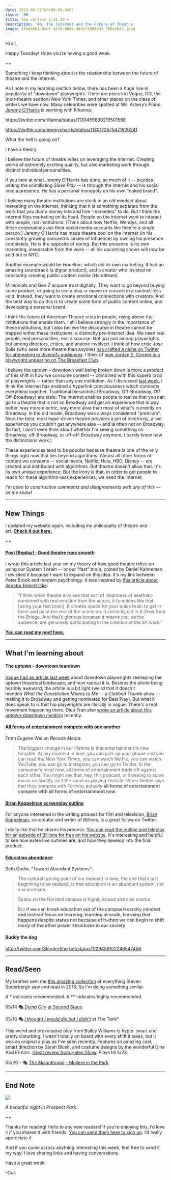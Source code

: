 ```yaml
---
date: 2019-05-21T00:00:00.000Z
issue: '06'
title: the curtain 5.21.19 ☀️
description: '#6: The Internet and the Future of Theatre'
image: 1fedbbb1-6abf-4ef0-86d2-4dd1f10840d3_768x1024.jpeg
---
```


Hi all,

Happy Tuesday! Hope you’re having a good week.

++

Something I keep thinking about is the relationship between the future of theatre and the internet.

As I note in my learning section below, there has been a huge rise in popularity of "downtown" playwrights. There are pieces in Vogue, GQ, the (non-theatre section) New York Times, and other places on the class of writers we have now. Many celebrities were spotted at Will Arbery’s _Plano._ [Jeremy O'Harris](https://twitter.com/jeremyoharris) is working with Rihanna:

https://twitter.com/rihanna/status/1130459830219501568

https://twitter.com/jeremyoharris/status/1130172675471626241

What the hell is going on?

I have a theory.

I believe the future of theatre relies on leveraging the internet. Creating works of extremely exciting quality, but also marketing work through distinct individual personalities.

If you look at what Jeremy O'Harris has done, so much of it -- besides writing the scintillating *Slave Play* -- is through the internet and his social media presence. He has a personal monopoly on his own "naked brand".

I believe many theatre institutions are stuck in an old mindset about marketing on the internet, thinking that it is something separate from the work that you dump money into and hire "marketers" to do. But I think the internet flips marketing on its head. People on the internet want to interact with people, not institutions. (Think about how Netflix, Wendys, and all these corporations use their social media accounts like they're a single person.) Jeremy O'Harris has made theatre cool on the internet (in his constantly growing concentric circles of influence) by owning his presence completely. He is the opposite of boring. But this presence is its own marketing, inseparable from the work -- all his upcoming shows will now be sold out in NYC.

Another example would be *Hamilton*, which did its own marketing. It had an amazing soundtrack (a digital product), and a creator who insisted on constantly creating public content online (Ham4Ham).

Millennials and Gen Z acquire trust digitally. They want to go beyond buying some product, or going to see a play or movie or concert in a context-less void. Instead, they want to create emotional connections with creators. And the best way to do this is to create some form of public content online, and developing a personal brand.

I think the future of American Theatre rests in people, rising above the institutions that enable them. I still believe strongly in the importance of these institutions, but I also believe the discourse in theatre cannot be trapped within these institutions, a distinctly pre-internet idea. We need real people, real personalities, real discourse. Not just just among playwrights but among directors, critics, and anyone involved. I think of how critic Jose Solis (who sees more theatre than anyone) [has crafted a niche on Twitter for attempting to diversify audiences](https://twitter.com/josesolismayen?ref_src=twsrc%5Egoogle%7Ctwcamp%5Eserp%7Ctwgr%5Eauthor). I think of [how Jordan E. Cooper is a playwright appearing on The Breakfast Club](https://www.youtube.com/watch?v=37R1kwv1HWg).

I believe the uptown - downtown wall being broken down is more a product of this shift in how we consume content -- combined with this superb crop of playwrights -- rather than any one institution. As I discussed [last week](https://guscuddy.substack.com/p/the-curtain-51419), I think the internet has enabled a hyperlink consciousness which connects everything together. Traditional hierarchies (Broadway, Off-Broadway, Off-Off-Broadway) are stale. The internet enables people to realize that you can go to a theatre that is not on Broadway and get an experience that is way better, way more electric, way more alive than most of what's currently on Broadway. In the old model, Broadway was always considered "premium". Now, the best, most hype-driven theatre provides a jolt of electricity, a live experience you couldn't get anywhere else -- and is often not on Broadway. (In fact, I don't even think about whether I'm seeing something on Broadway, off-Broadway, or off-off-Broadway anymore. I barely know how the distinctions work.)

These experiences tend to be popular because theatre is one of the only things right now that lies beyond algorithms. Almost all other forms of content we consume -- social media, Netflix, Hulu, HBO, Disney -- are created and distributed with algorithms. But theatre doesn't allow that. It's its own unique experience. But the irony is that, in order to get people to reach for these algorithm-less experiences, we need the internet.

_I’m open to constructive comments and disagreements with any of this — let me know!_

---

## New Things

I updated my website again, including my philosophy of theatre and art. **[Check it out here.](http://guscuddy.com/)**

++

#### [Post \[Replay\] : Good theatre runs smooth](https://www.guscuddy.com/2018/11/15/good-theatre-runs-smooth.html)

I wrote this article last year on my theory of how good theatre relies on using our System 1 brain -- or our "fast" brain, coined by Daniel Kahneman. I revisited it because I want to expand on this idea: it's my link between Peter Brook and modern psychology. It was inspired by [this article about director Robert Icke](https://www.ft.com/content/9a8367aa-bebb-11e5-9fdb-87b8d15baec2):

> “I think when theatre involves that sort of cleanness of aesthetic combined with real emotion from the actors, it functions like that \[using your fast brain\]. It creates space for your quick brain to get in there and paint the rest of the scene on. It certainly did in A View from the Bridge. And that’s glorious because it means you, as the audience, are genuinely participating in the creation of the art work.”

**[You can read my post here.](https://www.guscuddy.com/2018/11/15/good-theatre-runs-smooth.html)**

---

## What I'm learning about

#### The uptown - downtown teardown

[Vogue had an article last week](https://www.vogue.com/article/broadway-playwrights-actors-directors-june-2019-issue) about downtown playwrights reshaping the uptown theatrical landscape, and how radical it is. Besides the photo being horribly awkward, the article is a bit light (weird that it doesn't mention *What the Constitution Means to Me* -- a Clubbed Thumb show -- making it to Broadway and getting nominated for Best Play). But what it does speak to is that hip playwrights are literally in vogue. There's a real movement happening there. Diep Tran also [wrote an article about this uptown-downtown melding](https://www.americantheatre.org/2019/03/26/uptown-vs-downtown-tear-down-this-wall/) recently.

#### [All forms of entertainment compete with one another](https://www.vox.com/recode/2019/5/16/18627272/eugene-wei-remains-day-blog-status-apple-netflix-hulu-hbo-peter-kafka-recode-media-podcast-interview)

From Eugene Wei on *Recode Media*:

> The biggest change in our lifetime is that entertainment is now fungible. At any moment in time, you can pick up your phone and you can read the New York Times, you can watch Netflix, you can watch YouTube, you can go to Instagram, you can go to Twitter. In the consumer’s mind now, all forms of entertainment trade off against each other. You might say that, hey, this podcast, or listening to some music on Spotify isn’t the same as playing Fortnite. When Netflix says that they compete with Fortnite, actually **all forms of entertainment compete with all forms of entertainment now**.

#### [Brian Koppelman screenplay outline](https://briankoppelman.com/2019/02/18/billions-golden-frog-time-script-and-outline-episode-211/)

For anyone interested in the writing process for film and television, [Brian Koppelman](https://twitter.com/briankoppelman), co-creator and writer of *Billions*, is a great follow on Twitter.

I really like that he shares his process. [You can read the outline and teleplay for an episode of Billions for free on his website](https://briankoppelman.com/2019/02/18/billions-golden-frog-time-script-and-outline-episode-211/). It's interesting and helpful to see how extensive outlines are, and how they develop into the final product.

#### [Education abundance](https://seths.blog/2019/05/toward-abundant-systems/)

Seth Godin, "Toward Abundant Systems":

> The cultural turning point of our moment in time, the one that’s just beginning to be realized, is that education is an abundant system, not a scarce one.
>
> Space on the Harvard campus is highly valued and also scarce.
>
> But **if we can break education out of the campus/scarcity mindset and instead focus on learning, learning at scale, learning that happens despite status not because of it–then we can begin to shift many of the other power structures in our society**.

#### Buddy the dog

http://twitter.com/SlenderSherbet/status/1129458102246547456

---

## Read/Seen

My brother sent me [this amazing collection](http://extension765.com/soderblogh/33-seen-read-2018) of everything Steven Soderbergh saw and read in 2018. So I'm doing something similar.

A \* indicates recommended. A \*\* indicates highly recommended.

05/14 🎭 *[Dying City](https://2st.com/shows/current-production/dying-city)* [at Second Stage](https://2st.com/shows/current-production/dying-city)

05/16 🎭 *[I thought I would die but I didn’t](https://www.thetanknyc.org/calendar/itiwdbid-may-11)* at The Tank\*

This weird and provocative play from Bailey Williams is hyper-smart and pretty disturbing. I wasn't totally on board with every shift it takes, but it was as original a play as I've seen recently. Features an amazing cast, smart direction by Sarah Blush, and costume designs by the wonderful Dina Abd El-Aziz. [Great review from Helen Shaw](https://www.timeout.com/newyork/theater/i-thought-i-would-die-but-i-didnt). Plays till 5/23.

05/20 - 🎭 *[The Misanthrope](https://www.moliereinthepark.org/)* [- Moliere in the Park](https://www.moliereinthepark.org/)

---

## End Note

![](./1fedbbb1-6abf-4ef0-86d2-4dd1f10840d3_768x1024.jpeg)

_A beautiful night in Prospect Park._

++

Thanks for reading! Hello to any new readers! If you’re enjoying this, I’d love it if you shared it with friends. [You can send them here to sign up](https://guscuddy.substack.com/). I’d really appreciate it.

And if you come across anything interesting this week, feel free to send it my way! I love sharing links and having conversations.

Have a great week.

\-Gus
